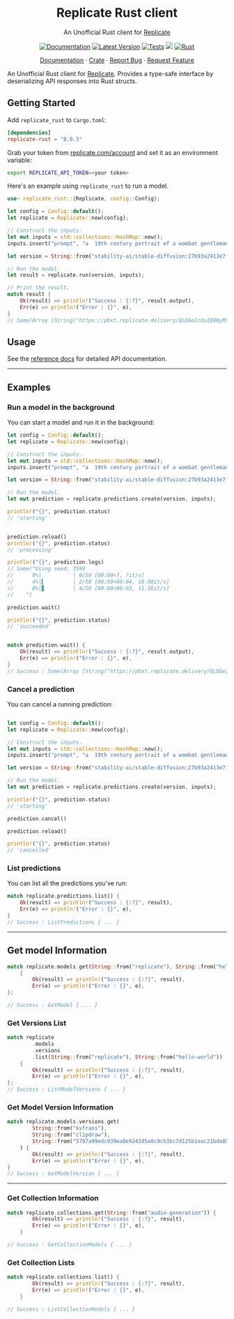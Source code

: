 <div align="center">
<h1>Replicate Rust client</h1>
</div>

<p align="center">An Unofficial Rust client for <a href="https://replicate.com">Replicate</a>
<div align="center">

<!--[![codecov](https://codecov.io/gh/shubhamai/replicate-rust/branch/main/graph/badge.svg)](https://codecov.io/gh/shubhamai/replicate-rust)-->
[![Documentation]][docs.rs] [![Latest Version]][crates.io]
[![Tests](https://github.com/Shubhamai/replicate-rust/actions/workflows/tests.yml/badge.svg?branch=main)](https://github.com/Shubhamai/replicate-rust/actions/workflows/tests.yml)
<a href="https://crates.io/crates/replicate-rust"><img src="https://img.shields.io/crates/d/replicate-rust"></a>
[![Rust](https://img.shields.io/badge/rust-1.72%2B-blue.svg?maxAge=3600)](https://github.com/rust-lang/rust/blob/master/RELEASES.md#version-1720-2023-08-24)
</div>

<p align="center">
    <a href="https://docs.rs/replicate-rust/">Documentation</a>
    ·
    <a href="https://crates.io/crates/replicate-rust">Crate</a>
    ·
    <a href="https://github.com/shubhamai/replicate-rust/issues">Report Bug</a>
    ·
    <a href="https://github.com/shubhamai/replicate-rust/issues">Request Feature</a>

</p>

An Unofficial Rust client for <a href="https://replicate.com">Replicate</a>. Provides a type-safe interface by deserializing API responses into Rust structs. 

## Getting Started

Add `replicate_rust` to `Cargo.toml`:

```toml
[dependencies]
replicate-rust = "0.0.3"
```

Grab your token from [replicate.com/account](https://replicate.com/account) and set it as an environment variable:

```sh
export REPLICATE_API_TOKEN=<your token>
```

Here's an example using `replicate_rust` to run a model. 

```rust
use~ replicate_rust::{Replicate, config::Config};

let config = Config::default();
let replicate = Replicate::new(config);

// Construct the inputs.
let mut inputs = std::collections::HashMap::new();
inputs.insert("prompt", "a  19th century portrait of a wombat gentleman");

let version = String::from("stability-ai/stable-diffusion:27b93a2413e7f36cd83da926f3656280b2931564ff050bf9575f1fdf9bcd7478");

// Run the model.
let result = replicate.run(version, inputs);

// Print the result.
match result {
    Ok(result) => println!("Success : {:?}", result.output),
    Err(e) => println!("Error : {}", e),
}
// Some(Array [String("https://pbxt.replicate.delivery/QLDGe2rXuIQ9ByMViQEXrYCkKfDi9I3YWAzPwWsDZWMXeN7iA/out-0.png")])```
```

## Usage

See the [reference docs](https://docs.rs/replicate-rust/) for detailed API documentation.

---

## Examples

### Run a model in the background

You can start a model and run it in the background:

```rust
let config = Config::default();
let replicate = Replicate::new(config);

// Construct the inputs.
let mut inputs = std::collections::HashMap::new();
inputs.insert("prompt", "a  19th century portrait of a wombat gentleman");

let version = String::from("stability-ai/stable-diffusion:27b93a2413e7f36cd83da926f3656280b2931564ff050bf9575f1fdf9bcd7478");

// Run the model.
let mut prediction = replicate.predictions.create(version, inputs);

println!("{}", prediction.status)
// 'starting'


prediction.reload()
println!("{}", prediction.status)
// 'processing'

println!("{}", prediction.logs)
// Some("Using seed: 3599
//      0%|          | 0/50 [00:00<?, ?it/s]
//      4%|▍         | 2/50 [00:00<00:04, 10.00it/s]
//      8%|▊         | 4/50 [00:00<00:03, 11.56it/s]
//    ")

prediction.wait()

println!("{}", prediction.status)
// 'succeeded'


match prediction.wait() {
    Ok(result) => println!("Success : {:?}", result.output),
    Err(e) => println!("Error : {}", e),
}
// Success : Some(Array [String("https://pbxt.replicate.delivery/QLDGe2rXuIQ9ByMViQEXrYCkKfDi9I3YWAzPwWsDZWMXeN7iA/out-0.png")])
```


### Cancel a prediction

You can cancel a running prediction:

```rust

let config = Config::default();
let replicate = Replicate::new(config);

// Construct the inputs.
let mut inputs = std::collections::HashMap::new();
inputs.insert("prompt", "a  19th century portrait of a wombat gentleman");

let version = String::from("stability-ai/stable-diffusion:27b93a2413e7f36cd83da926f3656280b2931564ff050bf9575f1fdf9bcd7478");

// Run the model.
let mut prediction = replicate.predictions.create(version, inputs);

println!("{}", prediction.status)
// 'starting'

prediction.cancel()

prediction.reload()

println!("{}", prediction.status)
// 'cancelled'
```

### List predictions

You can list all the predictions you've run:

```rust
match replicate.predictions.list() {
    Ok(result) => println!("Success : {:?}", result),
    Err(e) => println!("Error : {}", e),
}
// Success : ListPredictions { ... }
```

---

## Get model Information

```rust
match replicate.models.get(String::from("replicate"), String::from("hello-world"))
    {
        Ok(result) => println!("Success : {:?}", result),
        Err(e) => println!("Error : {}", e),
};

// Success : GetModel { ... }
```

### Get Versions List

```rust
match replicate
        .models
        .versions
        .list(String::from("replicate"), String::from("hello-world"))
    {
        Ok(result) => println!("Success : {:?}", result),
        Err(e) => println!("Error : {}", e),
};
// Success : ListModelVersions { ... }
``````

### Get Model Version Information

```rust
match replicate.models.versions.get(
        String::from("kvfrans"),
        String::from("clipdraw"),
        String::from("5797a99edc939ea0e9242d5e8c9cb3bc7d125b1eac21bda852e5cb79ede2cd9b"),
    ) {
        Ok(result) => println!("Success : {:?}", result),
        Err(e) => println!("Error : {}", e),
}
// Success : GetModelVersion { ... }
```

---

### Get Collection Information

```rust
match replicate.collections.get(String::from("audio-generation")) {
        Ok(result) => println!("Success : {:?}", result),
        Err(e) => println!("Error : {}", e),
    }

// Success : GetCollectionModels { ... }
```

### Get Collection Lists

```rust
match replicate.collections.list() {
        Ok(result) => println!("Success : {:?}", result),
        Err(e) => println!("Error : {}", e),
    }

// Success : ListCollectionModels { ... }
```


[crates.io]: https://crates.io/crates/replicate-rust
[Latest Version]: https://img.shields.io/crates/v/replicate-rust.svg
[Documentation]: https://docs.rs/replicate-rust/badge.svg
[docs.rs]: https://docs.rs/replicate-rust
[License]: https://img.shields.io/crates/l/replicate-rust.svg
